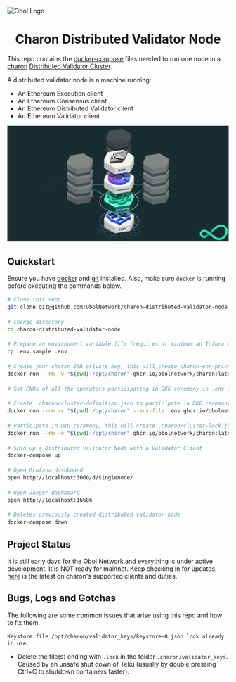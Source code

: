![Obol Logo](https://obol.tech/obolnetwork.png)

<h1 align="center">Charon Distributed Validator Node</h1>

This repo contains the [docker-compose](https://docs.docker.com/compose/) files needed to run one node in a [charon](https://github.com/ObolNetwork/charon) [Distributed Validator Cluster](https://docs.obol.tech/docs/int/key-concepts#distributed-validator-cluster). 

A distributed validator node is a machine running:
- An Ethereum Execution client
- An Ethereum Consensus client
- An Ethereum Distributed Validator client
- An Ethereum Validator client

![Distributed Validator Node](DVNode.png)

## Quickstart

Ensure you have [docker](https://docs.docker.com/engine/install/) and [git](https://git-scm.com/downloads) installed. Also, make sure `docker` is running before executing the commands below.

```sh
# Clone this repo
git clone git@github.com:ObolNetwork/charon-distributed-validator-node.git

# Change directory
cd charon-distributed-validator-node

# Prepare an environment variable file (requires at minimum an Infura API endpoint for your chosen chain)
cp .env.sample .env

# Create your charon ENR private key, this will create charon-enr-private-key in .charon directory
docker run --rm -v "$(pwd):/opt/charon" ghcr.io/obolnetwork/charon:latest create enr

# Set ENRs of all the operators participating in DKG ceremony in .env file corresponding to CHARON_OPERATOR_ENRS

# Create .charon/cluster-definition.json to participate in DKG ceremony
docker run --rm -v "$(pwd):/opt/charon" --env-file .env ghcr.io/obolnetwork/charon:latest create dkg

# Participate in DKG ceremony, this will create .charon/cluster-lock.json, .charon/deposit-data.json and .charon/validator_keys
docker run --rm -v "$(pwd):/opt/charon" ghcr.io/obolnetwork/charon:latest dkg

# Spin up a Distributed Validator Node with a Validator Client
docker-compose up

# Open Grafana dashboard
open http://localhost:3000/d/singlenode/

# Open Jaeger dashboard
open http://localhost:16686

# Deletes previously created distributed validator node
docker-compose down

```

## Project Status

It is still early days for the Obol Network and everything is under active development. 
It is NOT ready for mainnet. 
Keep checking in for updates, [here](https://github.com/ObolNetwork/charon/#supported-consensus-layer-clients) is the latest on charon's supported clients and duties.

## Bugs, Logs and Gotchas

The following are some common issues that arise using this repo and how to fix them.

    Keystore file /opt/charon/validator_keys/keystore-0.json.lock already in use.

 - Delete the file(s) ending with `.lock` in the folder `.charon/validator_keys`. Caused by an unsafe shut down of Teku (usually by double pressing Ctrl+C to shutdown containers faster).